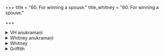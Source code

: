 +++
title = "60. For winning a spouse."
title_whitney = "60. For winning a spouse."

+++

<details><summary>VH anukramaṇī</summary>

पतिलाभः।  
१-३ अथर्वा। अर्यमा। अनुष्टुप्।
</details>

<details><summary>Whitney anukramaṇī</summary>

[Atharvan (?).—āryamaṇam. ānuṣṭubham.]
</details>



<details><summary>Whitney</summary>

### Comment
Found also in Pāipp. xix. Used by Kāuś. (34. 22), in a women's rite, for obtaining a husband, with an oblation to Arymaman (it is added, purā kākasampātāt, which the comm. explains by kākasaṁcārāt pūrvam).


### Translations
Translated: Weber, Ind. Stud. v. 236; Zimmer, p. 306; Grill, 56, 164; Griffith, i. 278; Bloomfield, 95, 491.
</details>

<details><summary>Griffith</summary>

The wooing of a bride
</details>
